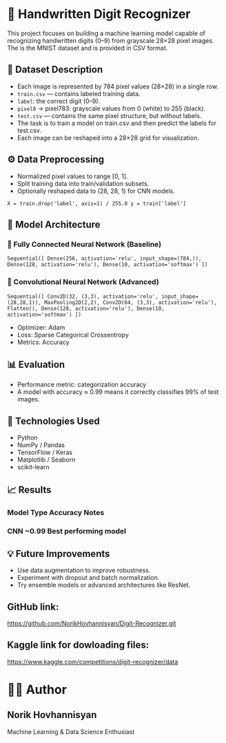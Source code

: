 # 🧠 Handwritten Digit Recognizer

This project focuses on building a machine learning model capable of recognizing handwritten digits (0–9) from grayscale 28×28 pixel images. The is the MNIST dataset and is provided in CSV format.

## 📂 Dataset Description

- Each image is represented by 784 pixel values (28×28) in a single row.
- `train.csv` — contains labeled training data.
- `label`: the correct digit (0–9).
- `pixel0` → pixel783: grayscale values from 0 (white) to 255 (black).
- `test.csv` — contains the same pixel structure, but without labels.
- The task is to train a model on train.csv and then predict the labels for test.csv.
- Each image can be reshaped into a 28×28 grid for visualization.

## ⚙️ Data Preprocessing

- Normalized pixel values to range [0, 1].
- Split training data into train/validation subsets.
- Optionally reshaped data to (28, 28, 1) for CNN models.

`X = train.drop('label', axis=1) / 255.0
y = train['label']`

## 🧠 Model Architecture
### 🔹 Fully Connected Neural Network (Baseline)
``Sequential([
    Dense(256, activation='relu', input_shape=(784,)),
    Dense(128, activation='relu'),
    Dense(10, activation='softmax')
])``

### 🔹 Convolutional Neural Network (Advanced)
`Sequential([
    Conv2D(32, (3,3), activation='relu', input_shape=(28,28,1)),
    MaxPooling2D(2,2),
    Conv2D(64, (3,3), activation='relu'),
    Flatten(),
    Dense(128, activation='relu'),
    Dense(10, activation='softmax')
])`


- Optimizer: Adam
- Loss: Sparse Categorical Crossentropy
- Metrics: Accuracy

## 📊 Evaluation

- Performance metric: categorization accuracy
- A model with accuracy ≈ 0.99 means it correctly classifies 99% of test images.

## 🧾 Technologies Used

- Python 
- NumPy / Pandas 
- TensorFlow / Keras
- Matplotlib / Seaborn
- scikit-learn

## 📈 Results
### Model Type	Accuracy	Notes
### CNN	~0.99	Best performing model

## 💡 Future Improvements

- Use data augmentation to improve robustness.
- Experiment with dropout and batch normalization.
- Try ensemble models or advanced architectures like ResNet.

## GitHub link:
https://github.com/NorikHovhannisyan/Digit-Recognizer.git

## Kaggle link for dowloading files:
https://www.kaggle.com/competitions/digit-recognizer/data

# 🧑‍💻 Author

## Norik Hovhannisyan
Machine Learning & Data Science Enthusiast
